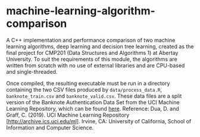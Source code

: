 # machine-learning-algorithm-comparison
A C++ implementation and performance comparison of two machine learning algorithms, deep learning and decision tree learning, created as the final project for CMP201 (Data Structures and Algorithms 1) at Abertay University. To suit the requirements of this module, the algorithms are written from scratch with no use of external libraries and are CPU-based and single-threaded.

Once compiled, the resulting executable must be run in a directory containing the two CSV files produced by `data/process_data.R`, `banknote_train.csv` and `banknote_valid.csv`. These data files are a split version of the Banknote Authentication Data Set from the UCI Machine Learning Repository, which can be found [here](https://archive.ics.uci.edu/ml/datasets/banknote+authentication). Reference: Dua, D. and Graff, C. (2019). UCI Machine Learning Repository [http://archive.ics.uci.edu/ml]. Irvine, CA: University of California, School of Information and Computer Science.
